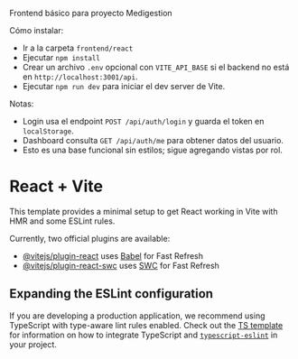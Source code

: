 Frontend básico para proyecto Medigestion

Cómo instalar:

- Ir a la carpeta `frontend/react`
- Ejecutar `npm install`
- Crear un archivo `.env` opcional con `VITE_API_BASE` si el backend no está en `http://localhost:3001/api`.
- Ejecutar `npm run dev` para iniciar el dev server de Vite.

Notas:
- Login usa el endpoint `POST /api/auth/login` y guarda el token en `localStorage`.
- Dashboard consulta `GET /api/auth/me` para obtener datos del usuario.
- Esto es una base funcional sin estilos; sigue agregando vistas por rol.
# React + Vite

This template provides a minimal setup to get React working in Vite with HMR and some ESLint rules.

Currently, two official plugins are available:

- [@vitejs/plugin-react](https://github.com/vitejs/vite-plugin-react/blob/main/packages/plugin-react) uses [Babel](https://babeljs.io/) for Fast Refresh
- [@vitejs/plugin-react-swc](https://github.com/vitejs/vite-plugin-react/blob/main/packages/plugin-react-swc) uses [SWC](https://swc.rs/) for Fast Refresh

## Expanding the ESLint configuration

If you are developing a production application, we recommend using TypeScript with type-aware lint rules enabled. Check out the [TS template](https://github.com/vitejs/vite/tree/main/packages/create-vite/template-react-ts) for information on how to integrate TypeScript and [`typescript-eslint`](https://typescript-eslint.io) in your project.
